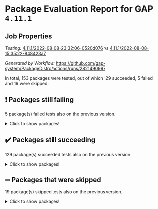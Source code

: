 # Package Evaluation Report for GAP `4.11.1`

## Job Properties

*Testing:* [4.11.1/2022-08-08-23:32:06-0520d076](https://github.com/gap-system/PackageDistro/blob/data/reports/4.11.1/2022-08-08-23:32:06-0520d076) vs [4.11.1/2022-08-08-15:35:22-848423a7](https://github.com/gap-system/PackageDistro/blob/data/reports/4.11.1/2022-08-08-15:35:22-848423a7)

*Generated by Workflow:* https://github.com/gap-system/PackageDistro/actions/runs/2821490997

In total, 153 packages were tested, out of which 129 succeeded, 5 failed and 19 were skipped.

## :exclamation: Packages still failing

5 package(s) failed tests also on the previous version.
<details><summary>Click to show packages!</summary>

- francy 1.2.4 [(failure)](https://github.com/gap-system/PackageDistro/runs/7736070680?check_suite_focus=true)
- hap 1.46 [(failure)](https://github.com/gap-system/PackageDistro/runs/7736071686?check_suite_focus=true)
- packagemanager 1.2 [(failure)](https://github.com/gap-system/PackageDistro/runs/7736075281?check_suite_focus=true)
- recog 1.3.2 [(failure)](https://github.com/gap-system/PackageDistro/runs/7736076155?check_suite_focus=true)
- semigroups 5.0.0 [(failure)](https://github.com/gap-system/PackageDistro/runs/7736076569?check_suite_focus=true)
</details>

## :heavy_check_mark: Packages still succeeding

129 package(s) succeeded tests also on the previous version.
<details><summary>Click to show packages!</summary>

- ace 5.5 [(success)](https://github.com/gap-system/PackageDistro/runs/7736066572?check_suite_focus=true)
- aclib 1.3.2 [(success)](https://github.com/gap-system/PackageDistro/runs/7736066710?check_suite_focus=true)
- agt 0.2 [(success)](https://github.com/gap-system/PackageDistro/runs/7736066827?check_suite_focus=true)
- alnuth 3.2.1 [(success)](https://github.com/gap-system/PackageDistro/runs/7736066975?check_suite_focus=true)
- anupq 3.2.6 [(success)](https://github.com/gap-system/PackageDistro/runs/7736067097?check_suite_focus=true)
- atlasrep 2.1.4 [(success)](https://github.com/gap-system/PackageDistro/runs/7736067188?check_suite_focus=true)
- autodoc 2022.07.10 [(success)](https://github.com/gap-system/PackageDistro/runs/7736067269?check_suite_focus=true)
- automata 1.15 [(success)](https://github.com/gap-system/PackageDistro/runs/7736067369?check_suite_focus=true)
- automgrp 1.3.2 [(success)](https://github.com/gap-system/PackageDistro/runs/7736067459?check_suite_focus=true)
- autpgrp 1.11 [(success)](https://github.com/gap-system/PackageDistro/runs/7736067559?check_suite_focus=true)
- cap 2022.07-01 [(success)](https://github.com/gap-system/PackageDistro/runs/7736067659?check_suite_focus=true)
- caratinterface 2.3.4 [(success)](https://github.com/gap-system/PackageDistro/runs/7736067776?check_suite_focus=true)
- cddinterface 2020.06.24 [(success)](https://github.com/gap-system/PackageDistro/runs/7736067904?check_suite_focus=true)
- circle 1.6.5 [(success)](https://github.com/gap-system/PackageDistro/runs/7736068057?check_suite_focus=true)
- classicpres 1.22 [(success)](https://github.com/gap-system/PackageDistro/runs/7736068161?check_suite_focus=true)
- cohomolo 1.6.10 [(success)](https://github.com/gap-system/PackageDistro/runs/7736068263?check_suite_focus=true)
- congruence 1.2.4 [(success)](https://github.com/gap-system/PackageDistro/runs/7736068374?check_suite_focus=true)
- corelg 1.56 [(success)](https://github.com/gap-system/PackageDistro/runs/7736068474?check_suite_focus=true)
- crime 1.6 [(success)](https://github.com/gap-system/PackageDistro/runs/7736068562?check_suite_focus=true)
- crisp 1.4.5 [(success)](https://github.com/gap-system/PackageDistro/runs/7736068666?check_suite_focus=true)
- crypting 0.10 [(success)](https://github.com/gap-system/PackageDistro/runs/7736068735?check_suite_focus=true)
- cryst 4.1.25 [(success)](https://github.com/gap-system/PackageDistro/runs/7736068839?check_suite_focus=true)
- crystcat 1.1.10 [(success)](https://github.com/gap-system/PackageDistro/runs/7736068958?check_suite_focus=true)
- ctbllib 1.3.4 [(success)](https://github.com/gap-system/PackageDistro/runs/7736069040?check_suite_focus=true)
- cubefree 1.19 [(success)](https://github.com/gap-system/PackageDistro/runs/7736069105?check_suite_focus=true)
- curlinterface 2.2.2 [(success)](https://github.com/gap-system/PackageDistro/runs/7736069173?check_suite_focus=true)
- cvec 2.7.6 [(success)](https://github.com/gap-system/PackageDistro/runs/7736069230?check_suite_focus=true)
- datastructures 0.2.7 [(success)](https://github.com/gap-system/PackageDistro/runs/7736069329?check_suite_focus=true)
- deepthought 1.0.5 [(success)](https://github.com/gap-system/PackageDistro/runs/7736069393?check_suite_focus=true)
- design 1.7 [(success)](https://github.com/gap-system/PackageDistro/runs/7736069468?check_suite_focus=true)
- difsets 2.3.1 [(success)](https://github.com/gap-system/PackageDistro/runs/7736069533?check_suite_focus=true)
- digraphs 1.5.3 [(success)](https://github.com/gap-system/PackageDistro/runs/7736069613?check_suite_focus=true)
- edim 1.3.5 [(success)](https://github.com/gap-system/PackageDistro/runs/7736069726?check_suite_focus=true)
- example 4.3.2 [(success)](https://github.com/gap-system/PackageDistro/runs/7736069800?check_suite_focus=true)
- factint 1.6.3 [(success)](https://github.com/gap-system/PackageDistro/runs/7736069873?check_suite_focus=true)
- ferret 1.0.8 [(success)](https://github.com/gap-system/PackageDistro/runs/7736069967?check_suite_focus=true)
- fga 1.4.0 [(success)](https://github.com/gap-system/PackageDistro/runs/7736070041?check_suite_focus=true)
- fining 1.5 [(success)](https://github.com/gap-system/PackageDistro/runs/7736070192?check_suite_focus=true)
- float 1.0.3 [(success)](https://github.com/gap-system/PackageDistro/runs/7736070290?check_suite_focus=true)
- format 1.4.3 [(success)](https://github.com/gap-system/PackageDistro/runs/7736070351?check_suite_focus=true)
- forms 1.2.8 [(success)](https://github.com/gap-system/PackageDistro/runs/7736070466?check_suite_focus=true)
- fplsa 1.2.5 [(success)](https://github.com/gap-system/PackageDistro/runs/7736070541?check_suite_focus=true)
- fr 2.4.9 [(success)](https://github.com/gap-system/PackageDistro/runs/7736070621?check_suite_focus=true)
- fwtree 1.3 [(success)](https://github.com/gap-system/PackageDistro/runs/7736070741?check_suite_focus=true)
- gbnp 1.0.5 [(success)](https://github.com/gap-system/PackageDistro/runs/7736070822?check_suite_focus=true)
- generalizedmorphismsforcap 2022.05-01 [(success)](https://github.com/gap-system/PackageDistro/runs/7736070911?check_suite_focus=true)
- genss 1.6.7 [(success)](https://github.com/gap-system/PackageDistro/runs/7736071017?check_suite_focus=true)
- gradedringforhomalg 2022.07-01 [(success)](https://github.com/gap-system/PackageDistro/runs/7736071081?check_suite_focus=true)
- grape 4.8.5 [(success)](https://github.com/gap-system/PackageDistro/runs/7736071154?check_suite_focus=true)
- groupoids 1.71 [(success)](https://github.com/gap-system/PackageDistro/runs/7736071223?check_suite_focus=true)
- grpconst 2.6.2 [(success)](https://github.com/gap-system/PackageDistro/runs/7736071325?check_suite_focus=true)
- guarana 0.96.3 [(success)](https://github.com/gap-system/PackageDistro/runs/7736071433?check_suite_focus=true)
- guava 3.16 [(success)](https://github.com/gap-system/PackageDistro/runs/7736071565?check_suite_focus=true)
- hapcryst 0.1.15 [(success)](https://github.com/gap-system/PackageDistro/runs/7736071792?check_suite_focus=true)
- hecke 1.5.3 [(success)](https://github.com/gap-system/PackageDistro/runs/7736071907?check_suite_focus=true)
- help 3.5 [(success)](https://github.com/gap-system/PackageDistro/runs/7736072028?check_suite_focus=true)
- idrel 2.44 [(success)](https://github.com/gap-system/PackageDistro/runs/7736072163?check_suite_focus=true)
- images 1.3.1 [(success)](https://github.com/gap-system/PackageDistro/runs/7736072319?check_suite_focus=true)
- intpic 0.3.0 [(success)](https://github.com/gap-system/PackageDistro/runs/7736072485?check_suite_focus=true)
- io 4.7.2 [(success)](https://github.com/gap-system/PackageDistro/runs/7736072574?check_suite_focus=true)
- irredsol 1.4.3 [(success)](https://github.com/gap-system/PackageDistro/runs/7736072630?check_suite_focus=true)
- json 2.1.0 [(success)](https://github.com/gap-system/PackageDistro/runs/7736072734?check_suite_focus=true)
- jupyterkernel 1.4.1 [(success)](https://github.com/gap-system/PackageDistro/runs/7736072832?check_suite_focus=true)
- jupyterviz 1.5.1 [(success)](https://github.com/gap-system/PackageDistro/runs/7736072915?check_suite_focus=true)
- kan 1.34 [(success)](https://github.com/gap-system/PackageDistro/runs/7736073023?check_suite_focus=true)
- kbmag 1.5.9 [(success)](https://github.com/gap-system/PackageDistro/runs/7736073138?check_suite_focus=true)
- laguna 3.9.5 [(success)](https://github.com/gap-system/PackageDistro/runs/7736073235?check_suite_focus=true)
- liealgdb 2.2.1 [(success)](https://github.com/gap-system/PackageDistro/runs/7736073336?check_suite_focus=true)
- liepring 2.7 [(success)](https://github.com/gap-system/PackageDistro/runs/7736073442?check_suite_focus=true)
- liering 2.4.2 [(success)](https://github.com/gap-system/PackageDistro/runs/7736073521?check_suite_focus=true)
- linearalgebraforcap 2022.06-03 [(success)](https://github.com/gap-system/PackageDistro/runs/7736073601?check_suite_focus=true)
- loops 3.4.2 [(success)](https://github.com/gap-system/PackageDistro/runs/7736073705?check_suite_focus=true)
- lpres 1.0.3 [(success)](https://github.com/gap-system/PackageDistro/runs/7736073809?check_suite_focus=true)
- majoranaalgebras 1.4 [(success)](https://github.com/gap-system/PackageDistro/runs/7736073907?check_suite_focus=true)
- mapclass 1.4.5 [(success)](https://github.com/gap-system/PackageDistro/runs/7736074006?check_suite_focus=true)
- matgrp 0.64 [(success)](https://github.com/gap-system/PackageDistro/runs/7736074108?check_suite_focus=true)
- modisom 2.5.2 [(success)](https://github.com/gap-system/PackageDistro/runs/7736074205?check_suite_focus=true)
- modulepresentationsforcap 2022.05-03 [(success)](https://github.com/gap-system/PackageDistro/runs/7736074303?check_suite_focus=true)
- monoidalcategories 2022.08-01 [(success)](https://github.com/gap-system/PackageDistro/runs/7736074403?check_suite_focus=true)
- nconvex 2020.11-04 [(success)](https://github.com/gap-system/PackageDistro/runs/7736074509?check_suite_focus=true)
- nilmat 1.4.2 [(success)](https://github.com/gap-system/PackageDistro/runs/7736074607?check_suite_focus=true)
- nock 1.5 [(success)](https://github.com/gap-system/PackageDistro/runs/7736074698?check_suite_focus=true)
- normalizinterface 1.3.4 [(success)](https://github.com/gap-system/PackageDistro/runs/7736074816?check_suite_focus=true)
- nq 2.5.8 [(success)](https://github.com/gap-system/PackageDistro/runs/7736074915?check_suite_focus=true)
- numericalsgps 1.3.1 [(success)](https://github.com/gap-system/PackageDistro/runs/7736075036?check_suite_focus=true)
- openmath 11.5.1 [(success)](https://github.com/gap-system/PackageDistro/runs/7736075130?check_suite_focus=true)
- orb 4.8.5 [(success)](https://github.com/gap-system/PackageDistro/runs/7736075218?check_suite_focus=true)
- patternclass 2.4.2 [(success)](https://github.com/gap-system/PackageDistro/runs/7736075361?check_suite_focus=true)
- permut 2.0.4 [(success)](https://github.com/gap-system/PackageDistro/runs/7736075449?check_suite_focus=true)
- polenta 1.3.10 [(success)](https://github.com/gap-system/PackageDistro/runs/7736075515?check_suite_focus=true)
- polymaking 0.8.6 [(success)](https://github.com/gap-system/PackageDistro/runs/7736075593?check_suite_focus=true)
- primgrp 3.4.2 [(success)](https://github.com/gap-system/PackageDistro/runs/7736075651?check_suite_focus=true)
- profiling 2.5.0 [(success)](https://github.com/gap-system/PackageDistro/runs/7736075721?check_suite_focus=true)
- qpa 1.34 [(success)](https://github.com/gap-system/PackageDistro/runs/7736075769?check_suite_focus=true)
- quagroup 1.8.3 [(success)](https://github.com/gap-system/PackageDistro/runs/7736075848?check_suite_focus=true)
- radiroot 2.9 [(success)](https://github.com/gap-system/PackageDistro/runs/7736075922?check_suite_focus=true)
- rcwa 4.7.0 [(success)](https://github.com/gap-system/PackageDistro/runs/7736076005?check_suite_focus=true)
- rds 1.8 [(success)](https://github.com/gap-system/PackageDistro/runs/7736076073?check_suite_focus=true)
- repndecomp 1.2.1 [(success)](https://github.com/gap-system/PackageDistro/runs/7736076224?check_suite_focus=true)
- repsn 3.1.0 [(success)](https://github.com/gap-system/PackageDistro/runs/7736076303?check_suite_focus=true)
- resclasses 4.7.3 [(success)](https://github.com/gap-system/PackageDistro/runs/7736076367?check_suite_focus=true)
- scscp 2.3.1 [(success)](https://github.com/gap-system/PackageDistro/runs/7736076465?check_suite_focus=true)
- sglppow 2.2 [(success)](https://github.com/gap-system/PackageDistro/runs/7736076663?check_suite_focus=true)
- sgpviz 0.999.5 [(success)](https://github.com/gap-system/PackageDistro/runs/7736076747?check_suite_focus=true)
- simpcomp 2.1.14 [(success)](https://github.com/gap-system/PackageDistro/runs/7736076831?check_suite_focus=true)
- singular 2020.12.18 [(success)](https://github.com/gap-system/PackageDistro/runs/7736076912?check_suite_focus=true)
- sla 1.5.3 [(success)](https://github.com/gap-system/PackageDistro/runs/7736077004?check_suite_focus=true)
- smallgrp 1.5 [(success)](https://github.com/gap-system/PackageDistro/runs/7736077092?check_suite_focus=true)
- smallsemi 0.6.13 [(success)](https://github.com/gap-system/PackageDistro/runs/7736077175?check_suite_focus=true)
- sonata 2.9.4 [(success)](https://github.com/gap-system/PackageDistro/runs/7736077267?check_suite_focus=true)
- sophus 1.26 [(success)](https://github.com/gap-system/PackageDistro/runs/7736077350?check_suite_focus=true)
- spinsym 1.5.2 [(success)](https://github.com/gap-system/PackageDistro/runs/7736077435?check_suite_focus=true)
- symbcompcc 1.3.2 [(success)](https://github.com/gap-system/PackageDistro/runs/7736077508?check_suite_focus=true)
- thelma 1.3 [(success)](https://github.com/gap-system/PackageDistro/runs/7736077578?check_suite_focus=true)
- tomlib 1.2.9 [(success)](https://github.com/gap-system/PackageDistro/runs/7736077663?check_suite_focus=true)
- toric 1.9.5 [(success)](https://github.com/gap-system/PackageDistro/runs/7736077774?check_suite_focus=true)
- toricvarieties 2022.07.13 [(success)](https://github.com/gap-system/PackageDistro/runs/7736077847?check_suite_focus=true)
- transgrp 3.6.3 [(success)](https://github.com/gap-system/PackageDistro/runs/7736077948?check_suite_focus=true)
- ugaly 4.0.3 [(success)](https://github.com/gap-system/PackageDistro/runs/7736078057?check_suite_focus=true)
- unipot 1.5 [(success)](https://github.com/gap-system/PackageDistro/runs/7736078167?check_suite_focus=true)
- unitlib 4.1.0 [(success)](https://github.com/gap-system/PackageDistro/runs/7736078294?check_suite_focus=true)
- utils 0.76 [(success)](https://github.com/gap-system/PackageDistro/runs/7736078433?check_suite_focus=true)
- uuid 0.7 [(success)](https://github.com/gap-system/PackageDistro/runs/7736078559?check_suite_focus=true)
- walrus 0.9991 [(success)](https://github.com/gap-system/PackageDistro/runs/7736078681?check_suite_focus=true)
- wedderga 4.10.2 [(success)](https://github.com/gap-system/PackageDistro/runs/7736078833?check_suite_focus=true)
- xmod 2.88 [(success)](https://github.com/gap-system/PackageDistro/runs/7736078960?check_suite_focus=true)
- xmodalg 1.22 [(success)](https://github.com/gap-system/PackageDistro/runs/7736079140?check_suite_focus=true)
- yangbaxter 0.10.0 [(success)](https://github.com/gap-system/PackageDistro/runs/7736079305?check_suite_focus=true)
- zeromqinterface 0.14 [(success)](https://github.com/gap-system/PackageDistro/runs/7736079383?check_suite_focus=true)
</details>

## :heavy_minus_sign: Packages that were skipped

19 package(s) skipped tests also on the previous version.
<details><summary>Click to show packages!</summary>

- 4ti2interface 2022.03-01 [(skipped)](https://github.com/gap-system/PackageDistro/runs/7735951969?check_suite_focus=true)
- browse 1.8.14 [(skipped)](https://github.com/gap-system/PackageDistro/runs/7735951969?check_suite_focus=true)
- examplesforhomalg 2022.03-01 [(skipped)](https://github.com/gap-system/PackageDistro/runs/7735951969?check_suite_focus=true)
- gapdoc 1.6.5 [(skipped)](https://github.com/gap-system/PackageDistro/runs/7735951969?check_suite_focus=true)
- gauss 2022.03-01 [(skipped)](https://github.com/gap-system/PackageDistro/runs/7735951969?check_suite_focus=true)
- gaussforhomalg 2022.03-01 [(skipped)](https://github.com/gap-system/PackageDistro/runs/7735951969?check_suite_focus=true)
- gradedmodules 2022.03-01 [(skipped)](https://github.com/gap-system/PackageDistro/runs/7735951969?check_suite_focus=true)
- homalg 2022.03-01 [(skipped)](https://github.com/gap-system/PackageDistro/runs/7735951969?check_suite_focus=true)
- homalgtocas 2022.07-01 [(skipped)](https://github.com/gap-system/PackageDistro/runs/7735951969?check_suite_focus=true)
- io_forhomalg 2022.03-01 [(skipped)](https://github.com/gap-system/PackageDistro/runs/7735951969?check_suite_focus=true)
- itc 1.5.1 [(skipped)](https://github.com/gap-system/PackageDistro/runs/7735951969?check_suite_focus=true)
- localizeringforhomalg 2022.03-01 [(skipped)](https://github.com/gap-system/PackageDistro/runs/7735951969?check_suite_focus=true)
- matricesforhomalg 2022.06-01 [(skipped)](https://github.com/gap-system/PackageDistro/runs/7735951969?check_suite_focus=true)
- modules 2022.03-01 [(skipped)](https://github.com/gap-system/PackageDistro/runs/7735951969?check_suite_focus=true)
- polycyclic 2.16 [(skipped)](https://github.com/gap-system/PackageDistro/runs/7735951969?check_suite_focus=true)
- ringsforhomalg 2022.07-01 [(skipped)](https://github.com/gap-system/PackageDistro/runs/7735951969?check_suite_focus=true)
- sco 2022.03-01 [(skipped)](https://github.com/gap-system/PackageDistro/runs/7735951969?check_suite_focus=true)
- toolsforhomalg 2022.05-01 [(skipped)](https://github.com/gap-system/PackageDistro/runs/7735951969?check_suite_focus=true)
- xgap 4.31 [(skipped)](https://github.com/gap-system/PackageDistro/runs/7735951969?check_suite_focus=true)
</details>

